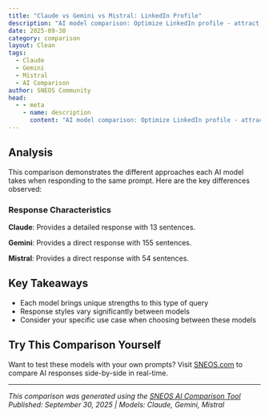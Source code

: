 ```yaml
---
title: "Claude vs Gemini vs Mistral: LinkedIn Profile"
description: "AI model comparison: Optimize LinkedIn profile - attract recruiters and opportunities..."
date: 2025-09-30
category: comparison
layout: Clean
tags:
  - Claude
  - Gemini
  - Mistral
  - AI Comparison
author: SNEOS Community
head:
  - - meta
    - name: description
      content: "AI model comparison: Optimize LinkedIn profile - attract recruiters and opportunities..."
---
```


<ChatComparison
  title="Claude vs Gemini vs Mistral: LinkedIn Profile"
  prompt="Optimize LinkedIn profile - attract recruiters and opportunities"
  :responses='{
    "Claude": "# LinkedIn Profile Optimization Guide\n\n## 1. **Professional Headline**\n- **Don\u0027t just use your job title**\n- Include keywords, value proposition, and target role\n- **Example:** \u0022Senior Marketing Manager | B2B Growth Specialist | Helping SaaS Companies Scale Revenue\u0022\n- Use all 220 characters available\n\n## 2. **Profile Photo \u0026 Banner**\n- **Professional headshot** with good lighting and smile\n- **Custom banner** showcasing your industry or personal brand\n- Ensure photos are high-resolution and recent\n\n## 3. **About Section (Summary)**\nStructure as:\n- **Hook:** Start with compelling statement\n- **Value:** What you bring to organizations\n- **Experience:** Key achievements with numbers\n- **Call-to-Action:** How to connect with you\n\n**Template:**\n\u0060\u0060\u0060\nI help [target audience] achieve [specific outcome] through [your expertise].\n\nWith [X years] of experience in [industry], I\u0027ve:\n\u2022 [Achievement with metric]\n\u2022 [Achievement with metric]\n\u2022 [Achievement with metric]\n\nSpecialties: [relevant keywords]\nLet\u0027s connect if you\u0027re looking for [your value proposition].\n\u0060\u0060\u0060\n\n## 4. **Experience Section**\n- **Use bullet points** for readability\n- **Lead with action verbs** (Led, Developed, Increased, Managed)\n- **Include metrics and results** whenever possible\n- **Tailor descriptions** to target roles\n- Add **media/links** to showcase work\n\n## 5. **Skills \u0026 Keywords**\n- **List 50 relevant skills** (LinkedIn\u0027s maximum)\n- **Prioritize skills** recruiters search for in your field\n- **Use industry-specific keywords** throughout profile\n- **Get endorsed** by colleagues and connections\n\n## 6. **Strategic Networking**\n- **Connect with purpose:** Add personal notes\n- **Engage meaningfully:** Comment on posts in your industry\n- **Share valuable content:** Industry insights, achievements\n- **Join relevant groups** and participate in discussions\n\n## 7. **Recommendations \u0026 Endorsements**\n- **Request recommendations** from managers, colleagues, clients\n- **Give recommendations** to receive them back\n- **Endorse others\u0027 skills** to encourage reciprocation\n\n## 8. **Activity \u0026 Content Strategy**\n- **Post consistently** (2-3 times per week)\n- **Share industry insights** and professional wins\n- **Comment thoughtfully** on others\u0027 posts\n- **Use relevant hashtags** to increase visibility\n\n## 9. **LinkedIn Settings for Recruiters**\n- **Turn on \u0022Open to Work\u0022** (visible to recruiters only)\n- **Add career interests** in settings\n- **Enable profile views** so recruiters can see you viewed them\n- **Allow messages** from recruiters\n\n## 10. **Regular Maintenance**\n- **Update weekly:** Share content, engage with network\n- **Review monthly:** Update experience, skills, photo if needed\n- **Audit quarterly:** Ensure alignment with career goals\n\n## Quick Wins:\n- [ ] Add 10 new connections weekly\n- [ ] Comment on 5 posts daily\n- [ ] Share 1 professional update weekly\n- [ ] Update your status when job searching\n- [ ] Follow companies you want to work for\n\nWould you like me to help you craft any specific section or provide industry-specific keyword suggestions?",
    "Gemini": "Okay, let\u0027s optimize your LinkedIn profile to attract recruiters and opportunities. We\u0027ll break it down section by section. Remember, a strong LinkedIn profile is a constantly evolving document. Regularly update it as your skills and experience grow.\n\n**I. Foundational Considerations: Target Audience \u0026 Goals**\n\nBefore we dive into specific sections, consider these two crucial elements:\n\n*   **Who are you trying to reach? (Target Audience):**  Are you targeting recruiters in a specific industry, hiring managers at certain companies, or fellow professionals for networking? Understanding your audience helps you tailor your language and content.\n*   **What do you want to achieve? (Goals):** Are you looking for a new job, trying to build your personal brand, connect with industry leaders, or attract consulting clients? Your goals will shape your profile\u0027s narrative and call to action.\n\n**II.  Profile Section Breakdown and Optimization Strategies**\n\nHere\u0027s a breakdown of each LinkedIn profile section with optimization tips:\n\n**A. Profile Picture:**\n\n*   **Quality is key:** Use a professional, high-resolution headshot.  No selfies, vacation photos, or blurry images.  The picture should be clear and well-lit.\n*   **Dress Appropriately:**  Dress in attire appropriate for the industry you\u0027re targeting.\n*   **Smile (genuinely):** A warm, approachable smile can make a big difference.\n*   **Background Matters:**  Choose a clean, uncluttered background. A neutral background is often best.\n*   **Consider a Professional Photographer:** If possible, invest in a professional headshot.  It\u0027s a worthwhile investment in your career.\n\n**B. Background Photo/Banner:**\n\n*   **Customization:** Use a background photo that visually represents your industry, skills, or personal brand.  Canva.com and similar tools offer templates and design resources.\n*   **Relevance:** The image should be relevant to your field.  For example, a software developer might use an image of code, a marketer might use a visually appealing graphic showcasing campaign results, or an architect may include some of their renderings.\n*   **Branding:** Use your company logo or branding (if permitted and relevant).\n*   **Avoid Clutter:** Choose an image that is visually appealing but not distracting.\n\n**C. Name and Pronouns:**\n\n*   **Full Name:** Use your full, professional name. Avoid nicknames unless they are commonly used in your industry.\n*   **Pronouns:** Include your preferred pronouns (e.g., She/Her, He/Him, They/Them) to foster inclusivity.\n\n**D. Headline:**\n\n*   **Beyond Your Job Title:**  Don\u0027t just list your current job title.  Expand it to showcase your value proposition and key skills. This is the most important part after your name and picture.\n*   **Keywords:**  Include relevant keywords that recruiters are likely to search for. Think about the skills and expertise that make you stand out.\n*   **Examples:**\n    *   Instead of: \u0022Marketing Manager\u0022\n    *   Try: \u0022Data-Driven Marketing Manager | SEO/SEM Expert | Driving Growth Through Digital Strategies\u0022\n    *   Instead of: \u0022Software Engineer\u0022\n    *   Try: \u0022Full-Stack Software Engineer | Python \u0026 JavaScript | Building Scalable Web Applications\u0022\n*   **Value-Oriented:** Focus on what you *do* and *achieve*.\n*   **Character Limit:**  Keep it concise and within the character limit (currently 220 characters).\n\n**E. About Section (Summary):**\n\n*   **Narrative:**  This is your opportunity to tell your story.  Write a compelling summary that highlights your skills, experience, and career goals.  Think of it as your elevator pitch.\n*   **First-Person Perspective:** Write in the first person (\u0022I\u0022).\n*   **Keywords:**  Incorporate relevant keywords throughout your summary.\n*   **Value Proposition:** Clearly state what you can offer to potential employers.\n*   **Achievements:** Quantify your accomplishments whenever possible (e.g., \u0022Increased sales by 20%\u0022).\n*   **Call to Action:**  Include a call to action, such as inviting people to connect with you, view your portfolio, or learn more about your work.  Examples:\n    *   \u0022Connect with me to discuss [industry trend] or opportunities in [field].\u0022\n    *   \u0022View my portfolio at [link].\u0022\n    *   \u0022I\u0027m always open to networking and learning about new challenges. Feel free to reach out!\u0022\n*   **Structure:** Use short paragraphs and bullet points to make it easy to read.\n*   **Showcase your personality:** Inject your personality, but keep it professional.\n\n**F. Experience Section:**\n\n*   **Reverse Chronological Order:** List your work experience in reverse chronological order (most recent first).\n*   **Company Information:**  Ensure the company information is accurate and linked to the correct company page.\n*   **Job Titles:** Use accurate and descriptive job titles.\n*   **Dates of Employment:**  Include the start and end dates for each position.\n*   **Description (Bullet Points):**  For each role, write a concise description that highlights your key responsibilities and accomplishments. Use the STAR method (Situation, Task, Action, Result) to structure your bullet points:\n    *   **Situation:** Briefly describe the context or challenge.\n    *   **Task:** Explain your responsibility or objective.\n    *   **Action:** Detail the steps you took to address the situation.\n    *   **Result:** Quantify the outcome or impact of your actions whenever possible.\n*   **Keywords:**  Incorporate relevant keywords throughout your descriptions.\n*   **Focus on Accomplishments:**  Focus on what you *achieved* rather than just listing your duties.\n*   **Quantify Your Results:** Use numbers, percentages, and other metrics to demonstrate your impact.  Examples:\n    *   \u0022Managed a team of 5 engineers, delivering projects on time and within budget.\u0022\n    *   \u0022Increased website traffic by 30% through SEO optimization.\u0022\n    *   \u0022Reduced customer churn by 15% through targeted marketing campaigns.\u0022\n*   **Add Media:**  Include relevant media, such as presentations, videos, or project samples, to showcase your work.\n\n**G. Education Section:**\n\n*   **Degrees:** List your degrees in reverse chronological order.\n*   **School Names:**  Ensure the school names are accurate and linked to the correct school page.\n*   **Major/Minor:**  Include your major and minor.\n*   **GPA (Optional):**  Include your GPA if it\u0027s high (e.g., 3.5 or above) and relevant to your industry.\n*   **Activities and Societies:**  List relevant extracurricular activities, honors, and awards.\n*   **Skills:** List relevant skills acquired during your education.\n\n**H. Skills Section:**\n\n*   **Relevance:** List skills that are relevant to your industry and career goals.\n*   **Accuracy:**  Only list skills that you genuinely possess.\n*   **Keywords:**  Include a mix of hard skills (technical skills) and soft skills (interpersonal skills).\n*   **Endorsements:**  Ask your connections to endorse your skills.\n*   **Prioritize:**  Arrange your skills in order of importance.\n*   **LinkedIn\u0027s Suggested Skills:** Pay attention to the suggestions that LinkedIn offers. These are often based on your profile and industry trends.\n\n**I. Recommendations:**\n\n*   **Request Recommendations:**  Ask former colleagues, supervisors, and clients to write recommendations for you.\n*   **Personalized Requests:**  Personalize your recommendation requests by reminding people of specific projects or experiences you shared.\n*   **Offer to Write Recommendations:**  Offer to write recommendations for others; they may reciprocate.\n*   **Variety:**  Aim for a variety of recommendations from different sources.\n\n**J. Accomplishments Section (Optional):**\n\n*   **Courses:** List relevant courses you\u0027ve completed.\n*   **Projects:** Showcase personal or academic projects that demonstrate your skills.\n*   **Publications:** List any publications, such as articles, blog posts, or books.\n*   **Certifications:**  List any professional certifications you\u0027ve earned.\n*   **Awards:**  List any awards or recognition you\u0027ve received.\n*   **Languages:**  List your language proficiency.\n*   **Organizations:**  List organizations you\u0027re involved with.\n*   **Patents:** List any patents you hold.\n\n**K. Interests Section:**\n\n*   **Follow Companies and Influencers:** Follow companies and influencers in your industry to stay up-to-date on industry trends and demonstrate your interest in the field.\n\n**III.  Additional Optimization Tips:**\n\n*   **Customize Your LinkedIn URL:**  Create a personalized LinkedIn URL (e.g., linkedin.com/in/yourname) to make it easier to share your profile. You can do this in your profile settings.\n*   **Privacy Settings:**  Review your privacy settings to ensure that your profile is visible to recruiters and potential employers.\n*   **Network Actively:**  Connect with people in your industry, join relevant groups, and participate in discussions.\n*   **Engage with Content:**  Like, comment on, and share relevant content to increase your visibility.\n*   **Post Regularly:**  Share your own insights and expertise by posting articles, updates, and other content.  Consistency is key.\n*   **Use LinkedIn\u0027s Job Search Features:**  Actively search for jobs on LinkedIn and apply for positions that match your skills and experience.\n*   **Stay Up-to-Date:**  Regularly update your profile with your latest skills, experience, and accomplishments.\n*   **Proofread Carefully:**  Proofread your profile carefully for any errors in grammar or spelling.\n*   **Get Feedback:** Ask friends, colleagues, or career counselors to review your profile and provide feedback.\n*   **Use LinkedIn\u0027s Skills Assessments:** Take LinkedIn\u0027s skills assessments to demonstrate your proficiency in various areas.  Passing these assessments can boost your profile\u0027s visibility.\n*   **Analyze Your Profile Views:**  Pay attention to your profile views and analyze the data to see who is looking at your profile. This can give you insights into which keywords and skills are attracting the most attention.\n\n**IV.  Keywords Research**\n\n*   **Job Descriptions:** Analyze job descriptions for roles you\u0027re interested in.  Identify the keywords that are frequently used.\n*   **LinkedIn Job Search:**  Use LinkedIn\u0027s job search function to find relevant jobs and identify the skills and experience that employers are looking for.\n*   **Industry Publications:** Read industry publications and blogs to stay up-to-date on the latest trends and keywords.\n*   **LinkedIn Skills:**  Browse LinkedIn\u0027s skills directory to find relevant skills and identify related keywords.\n*   **Competitor Analysis:**  Review the profiles of people in similar roles to see what keywords they are using.\n\n**V.  Common Mistakes to Avoid:**\n\n*   **Incomplete Profile:** Leaving sections blank.\n*   **Generic Language:** Using vague or generic language that doesn\u0027t highlight your unique value.\n*   **Typos and Grammatical Errors:**  Always proofread!\n*   **Outdated Information:**  Failing to update your profile with your latest skills and experience.\n*   **Unprofessional Tone:**  Using an unprofessional tone or language.\n*   **Lack of a Clear Value Proposition:**  Failing to clearly state what you can offer to potential employers.\n*   **Ignoring Keywords:**  Not incorporating relevant keywords into your profile.\n*   **Not Engaging:**  Not actively networking or engaging with content on LinkedIn.\n\n**VI. Ongoing Maintenance**\n\n*   **Regular Updates:**  Set a reminder (e.g., monthly or quarterly) to review and update your profile.\n*   **Track Analytics:** Monitor your profile views and connections to see how your optimization efforts are paying off.\n*   **Stay Informed:**  Keep up-to-date on the latest LinkedIn features and best practices.\n\nBy following these tips and consistently working on your LinkedIn profile, you can significantly increase your chances of attracting recruiters and opportunities that align with your career goals. Good luck!\n",
    "Mistral": "Optimizing your LinkedIn profile is crucial for attracting recruiters and opportunities. Here are some steps to help you create a compelling and professional profile:\n\n### 1. **Professional Profile Photo**\n- **High-Quality Image:** Use a high-resolution photo with a professional background.\n- **Appropriate Attire:** Dress in business or business-casual attire.\n- **Clear and Friendly:** Ensure your face is clearly visible and maintain a friendly, approachable expression.\n\n### 2. **Compelling Headline**\n- **Descriptive and Keyword-Rich:** Use keywords relevant to your industry and role.\n- **Unique Selling Proposition:** Highlight what makes you unique or valuable.\n- **Example:** \u0022Experienced Marketing Manager | Digital Strategy Specialist | Data-Driven Results\u0022\n\n### 3. **Detailed About Section**\n- **Professional Summary:** Write a brief, engaging summary of your professional background and goals.\n- **Key Achievements:** Highlight your key achievements and skills.\n- **Call to Action:** Include a call to action, such as inviting connections or encouraging messages.\n- **Example:** \u0022With over 10 years of experience in digital marketing, I have a proven track record of driving growth and engagement through innovative strategies. I am passionate about leveraging data to inform decisions and achieve measurable results. Let\u0027s connect and discuss how I can contribute to your team!\u0022\n\n### 4. **Experience Section**\n- **Clear and Concise:** Use bullet points to list your responsibilities and achievements.\n- **Quantifiable Results:** Include metrics and data to showcase your impact.\n- **Relevant Keywords:** Use industry-specific keywords to improve search visibility.\n- **Example:**\n  - **Marketing Manager | XYZ Corporation | Jan 2018 - Present**\n    - Developed and executed digital marketing campaigns, increasing website traffic by 30%.\n    - Managed a team of 5, improving project completion rates by 20%.\n    - Implemented SEO strategies, resulting in a 40% increase in organic search traffic.\n\n### 5. **Skills and Endorsements**\n- **Relevant Skills:** List skills that are relevant to your industry and role.\n- **Endorsements:** Encourage colleagues and connections to endorse your skills.\n- **Example:** Digital Marketing, SEO, Content Strategy, Social Media Management, Data Analysis\n\n### 6. **Recommendations**\n- **Request Recommendations:** Ask colleagues, managers, and clients to write recommendations for you.\n- **Give Recommendations:** Write recommendations for others to build reciprocity.\n\n### 7. **Education**\n- **Relevant Degrees:** List your degrees and institutions.\n- **Courses and Certifications:** Include any relevant courses, certifications, or training.\n\n### 8. **Projects and Publications**\n- **Showcase Work:** Highlight any significant projects or publications.\n- **Links and Media:** Include links to your work, such as articles, presentations, or portfolios.\n\n### 9. **Volunteer Experience**\n- **Relevant Volunteer Work:** List any volunteer experience that showcases your skills and values.\n- **Example:** Volunteer Marketing Coordinator | Non-Profit Organization | 2019 - Present\n\n### 10. **Accomplishments**\n- **Honors and Awards:** List any awards, honors, or recognitions you have received.\n- **Example:** Awarded \u0022Marketer of the Year\u0022 by XYZ Association in 2020.\n\n### 11. **Networking**\n- **Connect with Professionals:** Connect with industry professionals, recruiters, and influencers.\n- **Engage with Content:** Like, comment, and share relevant content to increase your visibility.\n- **Join Groups:** Participate in LinkedIn groups related to your industry.\n\n### 12. **Custom URL**\n- **Professional URL:** Create a custom LinkedIn URL that is easy to remember and share.\n- **Example:** linkedin.com/in/yourname\n\n### 13. **Activity and Engagement**\n- **Regular Posts:** Share updates, articles, and insights related to your industry.\n- **Engage with Others:** Comment on and share posts from your network.\n- **Follow Influencers:** Follow industry leaders and influencers to stay updated.\n\n### 14. **Privacy Settings**\n- **Public Profile:** Ensure your profile is set to public to maximize visibility.\n- **Open to Work:** Use the \u0022Open to Work\u0022 feature to signal to recruiters that you are actively seeking opportunities.\n\nBy following these steps, you can create a LinkedIn profile that stands out to recruiters and attracts new opportunities."
  }'
  published-date="22:46"
/>

## Analysis

This comparison demonstrates the different approaches each AI model takes when responding to the same prompt. Here are the key differences observed:

### Response Characteristics

**Claude**: Provides a detailed response with 13 sentences. 

**Gemini**: Provides a direct response with 155 sentences. 

**Mistral**: Provides a direct response with 54 sentences. 

## Key Takeaways

- Each model brings unique strengths to this type of query
- Response styles vary significantly between models
- Consider your specific use case when choosing between these models

## Try This Comparison Yourself

Want to test these models with your own prompts? Visit [SNEOS.com](https://sneos.com) to compare AI responses side-by-side in real-time.

---

*This comparison was generated using the [SNEOS AI Comparison Tool](https://sneos.com)*
*Published: September 30, 2025 | Models: Claude, Gemini, Mistral*
